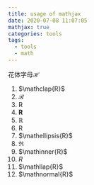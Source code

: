```yaml
---
title: usage of mathjax 
date: 2020-07-08 11:07:05
mathjax: true
categories: tools
tags:
  - tools
  - math
---
```


花体字母$\mathcal{H}$
1. $\mathclap{R}$
2. $\mathcal{R}$
3. $\mathbin{R}$
4. $\mathbf{R}$
5. $\mathbb{R}$
6. $\mathclose{R}$
7. $\mathellipsis{R}$
8. $\mathfrak{R}$
9.  $\mathinner{R}$
10. $\mathit{R}$
11. $\mathllap{R}$
12. $\mathnormal{R}$